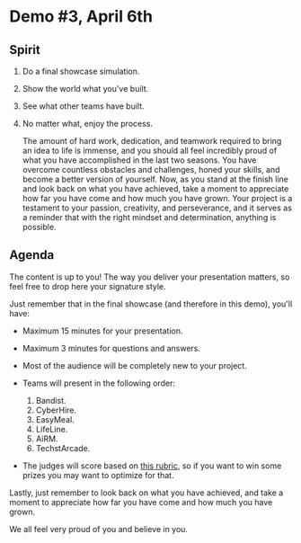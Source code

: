# Demo #3, April 6th

## Spirit

1. Do a final showcase simulation.
1. Show the world what you've built.
1. See what other teams have built.
1. No matter what, enjoy the process.

   The amount of hard work, dedication,
   and teamwork required to bring an idea to life is immense,
   and you should all feel incredibly proud
   of what you have accomplished in the last two seasons.
   You have overcome countless obstacles and challenges,
   honed your skills, and become a better version of yourself.
   Now, as you stand at the finish line
   and look back on what you have achieved,
   take a moment to appreciate how far you have come
   and how much you have grown.
   Your project is a testament to your passion, creativity, and perseverance,
   and it serves as a reminder that with the right mindset and determination,
   anything is possible.

## Agenda

The content is up to you!
The way you deliver your presentation matters,
so feel free to drop here your signature style.

Just remember that in the final showcase
(and therefore in this demo),
you'll have:

- Maximum 15 minutes for your presentation.
- Maximum 3 minutes for questions and answers.
- Most of the audience will be completely new to your project.
- Teams will present in the following order:

  1. Bandist.
  1. CyberHire.
  1. EasyMeal.
  1. LifeLine.
  1. AiRM.
  1. TechstArcade.

- The judges will score based on
  [this rubric](https://docs.google.com/document/d/1scLIovkpHQizCwvwH1ql02NYGKR--tHjXpN2FT3Lsyw/edit?usp=sharing),
  so if you want to win some prizes you may want to optimize for that.

Lastly, just remember to look back on what you have achieved,
and take a moment to appreciate how far you have come
and how much you have grown.

We all feel very proud of you and believe in you.
